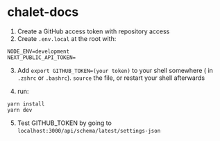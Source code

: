 # chalet-docs

1. Create a GitHub access token with repository access
2. Create `.env.local` at the root with:

```
NODE_ENV=development
NEXT_PUBLIC_API_TOKEN=
```

3. Add `export GITHUB_TOKEN=(your token)` to your shell somewhere ( in `.zshrc` or `.bashrc`). `source` the file, or restart your shell afterwards

4. run:

```
yarn install
yarn dev
```

5. Test GITHUB_TOKEN by going to `localhost:3000/api/schema/latest/settings-json`
